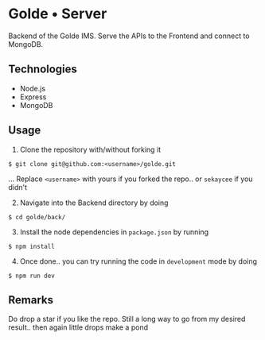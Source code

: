 # Golde • Server

Backend of the Golde IMS. Serve the APIs to the Frontend and connect to MongoDB.

## Technologies

* Node.js
* Express
* MongoDB

## Usage

1. Clone the repository with/without forking it

```
$ git clone git@github.com:<username>/golde.git
```
... Replace `<username>` with yours if you forked the repo.. or `sekaycee` if you didn't

2. Navigate into the Backend directory by doing
```
$ cd golde/back/
```

3. Install the node dependencies in `package.json` by running
```
$ npm install
```

4. Once done.. you can try running the code in `development` mode by doing
```
$ npm run dev
```

## Remarks

Do drop a star if you like the repo. Still a long way to go from my desired result.. then again little drops make a pond
